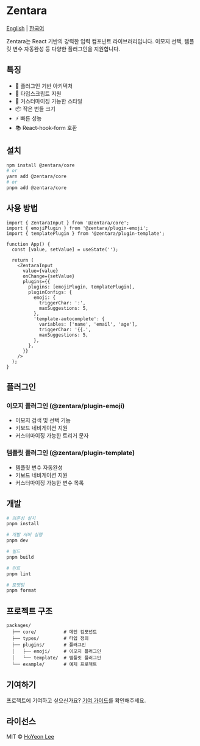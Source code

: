 # Zentara

[English](README.md) | [한국어](README.ko.md)

Zentara는 React 기반의 강력한 입력 컴포넌트 라이브러리입니다. 이모지 선택, 템플릿 변수 자동완성 등 다양한 플러그인을 지원합니다.

## 특징

- 🔌 플러그인 기반 아키텍처
- 🎯 타입스크립트 지원
- 🎨 커스터마이징 가능한 스타일
- 📦 작은 번들 크기
- ⚡ 빠른 성능
- 📚 React-hook-form 호환

## 설치

```bash
npm install @zentara/core
# or
yarn add @zentara/core
# or
pnpm add @zentara/core
```

## 사용 방법

```tsx
import { ZentaraInput } from '@zentara/core';
import { emojiPlugin } from '@zentara/plugin-emoji';
import { templatePlugin } from '@zentara/plugin-template';

function App() {
  const [value, setValue] = useState('');

  return (
    <ZentaraInput
      value={value}
      onChange={setValue}
      plugins={{
        plugins: [emojiPlugin, templatePlugin],
        pluginConfigs: {
          emoji: {
            triggerChar: ':',
            maxSuggestions: 5,
          },
          'template-autocomplete': {
            variables: ['name', 'email', 'age'],
            triggerChar: '{{.',
            maxSuggestions: 5,
          },
        },
      }}
    />
  );
}
```

## 플러그인

### 이모지 플러그인 (@zentara/plugin-emoji)

- 이모지 검색 및 선택 기능
- 키보드 네비게이션 지원
- 커스터마이징 가능한 트리거 문자

### 템플릿 플러그인 (@zentara/plugin-template)

- 템플릿 변수 자동완성
- 키보드 네비게이션 지원
- 커스터마이징 가능한 변수 목록

## 개발

```bash
# 의존성 설치
pnpm install

# 개발 서버 실행
pnpm dev

# 빌드
pnpm build

# 린트
pnpm lint

# 포맷팅
pnpm format
```

## 프로젝트 구조

```
packages/
  ├── core/          # 메인 컴포넌트
  ├── types/         # 타입 정의
  ├── plugins/       # 플러그인
  │   ├── emoji/     # 이모지 플러그인
  │   └── template/  # 템플릿 플러그인
  └── example/       # 예제 프로젝트
```

## 기여하기

프로젝트에 기여하고 싶으신가요? [기여 가이드](CONTRIBUTING.ko.md)를 확인해주세요.

## 라이선스

MIT © [HoYeon Lee](https://github.com/ho991217)
